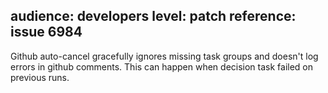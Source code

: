 audience: developers
level: patch
reference: issue 6984
---

Github auto-cancel gracefully ignores missing task groups and doesn't log errors in github comments.
This can happen when decision task failed on previous runs.

